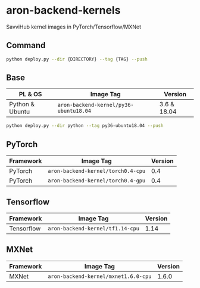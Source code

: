 # aron-backend-kernels

SavviHub kernel images in PyTorch/Tensorflow/MXNet

## Command
```bash
python deploy.py --dir {DIRECTORY} --tag {TAG} --push
```

## Base
| PL & OS         | Image Tag                              | Version      | 
|-----------------|----------------------------------------|--------------|
| Python & Ubuntu | `aron-backend-kernel/py36-ubuntu18.04` | 3.6 & 18.04  |
```bash
python deploy.py --dir python --tag py36-ubuntu18.04 --push
```

## PyTorch
| Framework | Image Tag                          | Version | 
|-----------|------------------------------------|---------|
| PyTorch   | `aron-backend-kernel/torch0.4-cpu` | 0.4     |
| PyTorch   | `aron-backend-kernel/torch0.4-gpu` | 0.4     |


## Tensorflow
| Framework    | Image Tag                        | Version | 
|--------------|----------------------------------|---------|
| Tensorflow   | `aron-backend-kernel/tf1.14-cpu` | 1.14    |

## MXNet
| Framework    | Image Tag                            | Version | 
|--------------|--------------------------------------|---------|
| MXNet        | `aron-backend-kernel/mxnet1.6.0-cpu` | 1.6.0   |